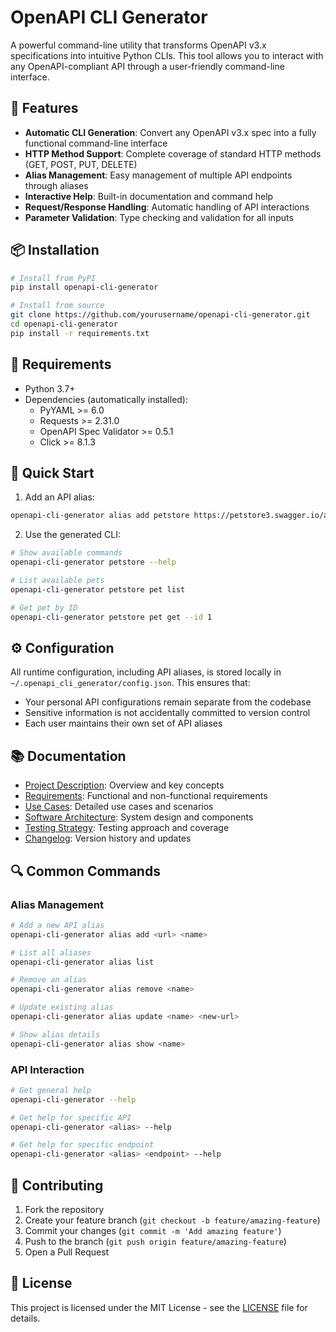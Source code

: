 # OpenAPI CLI Generator

A powerful command-line utility that transforms OpenAPI v3.x specifications into intuitive Python CLIs. This tool allows you to interact with any OpenAPI-compliant API through a user-friendly command-line interface.

## 🚀 Features

- **Automatic CLI Generation**: Convert any OpenAPI v3.x spec into a fully functional command-line interface
- **HTTP Method Support**: Complete coverage of standard HTTP methods (GET, POST, PUT, DELETE)
- **Alias Management**: Easy management of multiple API endpoints through aliases
- **Interactive Help**: Built-in documentation and command help
- **Request/Response Handling**: Automatic handling of API interactions
- **Parameter Validation**: Type checking and validation for all inputs

## 📦 Installation

```bash
# Install from PyPI
pip install openapi-cli-generator

# Install from source
git clone https://github.com/yourusername/openapi-cli-generator.git
cd openapi-cli-generator
pip install -r requirements.txt
```

## 🔧 Requirements

- Python 3.7+
- Dependencies (automatically installed):
  - PyYAML >= 6.0
  - Requests >= 2.31.0
  - OpenAPI Spec Validator >= 0.5.1
  - Click >= 8.1.3

## 🚦 Quick Start

1. Add an API alias:
```bash
openapi-cli-generator alias add petstore https://petstore3.swagger.io/api/v3/openapi.json
```

2. Use the generated CLI:
```bash
# Show available commands
openapi-cli-generator petstore --help

# List available pets
openapi-cli-generator petstore pet list

# Get pet by ID
openapi-cli-generator petstore pet get --id 1
```

## ⚙️ Configuration

All runtime configuration, including API aliases, is stored locally in `~/.openapi_cli_generator/config.json`. This ensures that:
- Your personal API configurations remain separate from the codebase
- Sensitive information is not accidentally committed to version control
- Each user maintains their own set of API aliases

## 📚 Documentation

- [Project Description](docs/ProjectDescription.md): Overview and key concepts
- [Requirements](docs/Requirements.md): Functional and non-functional requirements
- [Use Cases](docs/UseCases.md): Detailed use cases and scenarios
- [Software Architecture](docs/SoftwareArchitecture.md): System design and components
- [Testing Strategy](docs/TestingStrategy.md): Testing approach and coverage
- [Changelog](Changelog.md): Version history and updates

## 🔍 Common Commands

### Alias Management
```bash
# Add a new API alias
openapi-cli-generator alias add <url> <name>

# List all aliases
openapi-cli-generator alias list

# Remove an alias
openapi-cli-generator alias remove <name>

# Update existing alias
openapi-cli-generator alias update <name> <new-url>

# Show alias details
openapi-cli-generator alias show <name>
```

### API Interaction
```bash
# Get general help
openapi-cli-generator --help

# Get help for specific API
openapi-cli-generator <alias> --help

# Get help for specific endpoint
openapi-cli-generator <alias> <endpoint> --help
```

## 🤝 Contributing

1. Fork the repository
2. Create your feature branch (`git checkout -b feature/amazing-feature`)
3. Commit your changes (`git commit -m 'Add amazing feature'`)
4. Push to the branch (`git push origin feature/amazing-feature`)
5. Open a Pull Request

## 📄 License

This project is licensed under the MIT License - see the [LICENSE](LICENSE) file for details.
